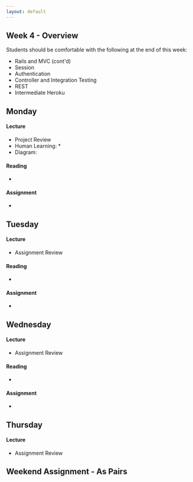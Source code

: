 ```yaml
---
layout: default
---
```


## Week 4 - Overview

Students should be comfortable with the following at the end of this week:

* Rails and MVC (cont'd)
* Session
* Authentication
* Controller and Integration Testing
* REST
* Intermediate Heroku

## Monday

#### Lecture

* Project Review
* Human Learning:
  *
* Diagram:

#### Reading

*

#### Assignment

*

## Tuesday

#### Lecture

* Assignment Review

#### Reading

*

#### Assignment

*

## Wednesday

#### Lecture

* Assignment Review

#### Reading

*

#### Assignment

*

## Thursday

#### Lecture

* Assignment Review

## Weekend Assignment - As Pairs
